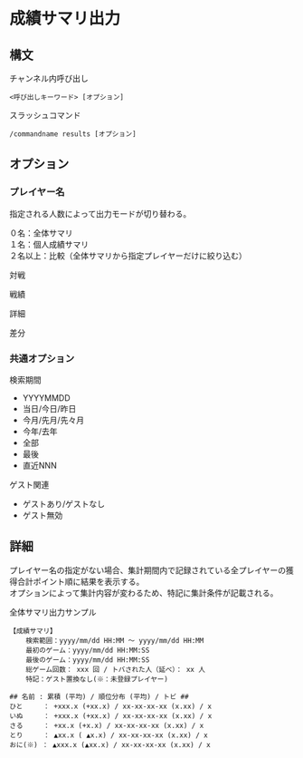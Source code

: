 # 成績サマリ出力

## 構文

チャンネル内呼び出し
```
<呼び出しキーワード> [オプション]
```
スラッシュコマンド
```
/commandname results [オプション]
```

## オプション

### プレイヤー名
指定される人数によって出力モードが切り替わる。

０名：全体サマリ  
１名：個人成績サマリ  
２名以上：比較（全体サマリから指定プレイヤーだけに絞り込む）

対戦

戦績

詳細

差分

### 共通オプション

検索期間
- YYYYMMDD
- 当日/今日/昨日
- 今月/先月/先々月
- 今年/去年
- 全部
- 最後
- 直近NNN

ゲスト関連
- ゲストあり/ゲストなし
- ゲスト無効

## 詳細

プレイヤー名の指定がない場合、集計期間内で記録されている全プレイヤーの獲得合計ポイント順に結果を表示する。  
オプションによって集計内容が変わるため、特記に集計条件が記載される。

全体サマリ出力サンプル
```
【成績サマリ】
    検索範囲：yyyy/mm/dd HH:MM ～ yyyy/mm/dd HH:MM
    最初のゲーム：yyyy/mm/dd HH:MM:SS
    最後のゲーム：yyyy/mm/dd HH:MM:SS
    総ゲーム回数： xxx 回 / トバされた人（延べ）： xx 人
    特記：ゲスト置換なし(※：未登録プレイヤー)

## 名前 : 累積 (平均) / 順位分布 (平均) / トビ ##
ひと     ： +xxx.x (+xx.x) / xx-xx-xx-xx (x.xx) / x
いぬ     ： +xxx.x (+xx.x) / xx-xx-xx-xx (x.xx) / x
さる     ： +xx.x (+x.x) / xx-xx-xx-xx (x.xx) / x
とり     ： ▲xx.x ( ▲x.x) / xx-xx-xx-xx (x.xx) / x
おに(※) ： ▲xxx.x (▲xx.x) / xx-xx-xx-xx (x.xx) / x
```

